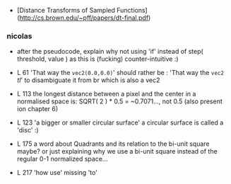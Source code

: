 
- [Distance Transforms of Sampled Functions] (http://cs.brown.edu/~pff/papers/dt-final.pdf)

### nicolas
* after the pseudocode, explain why not using 'if' instead of step( threshold, value  ) as this is (fucking) counter-intuitive :)

* L 61 'That way the ```vec2(0.0,0.0)```'  should rather be : 'That way the ```vec2``` *tl*' to disambiguate it from br which is also a vec2
* L 113 the longest distance between a pixel and the center in a normalised space is: SQRT( 2 ) * 0.5 = ~0.7071..., not 0.5 (also present ion chapter 6)
* L 123 'a bigger or smaller circular surface' a circular surface is called a 'disc' :)
* L 175 a word about Quadrants and its relation to the bi-unit square maybe? or just explaining why we use a bi-unit square instead of the regular 0-1 normalized space...
* L 217 'how use' missing 'to'
